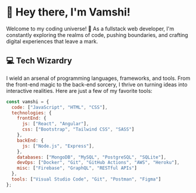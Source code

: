 # 👋 Hey there, I'm Vamshi!

Welcome to my coding universe! 🚀 As a fullstack web developer, I'm constantly exploring the realms of code, pushing boundaries, and crafting digital experiences that leave a mark.

## 💻 Tech Wizardry

I wield an arsenal of programming languages, frameworks, and tools. From the front-end magic to the back-end sorcery, I thrive on turning ideas into interactive realities. Here are just a few of my favorite tools:

```javascript
const vamshi = {
  code: ["JavaScript", "HTML", "CSS"],
  technologies: {
    frontEnd: {
      js: ["React", "Angular"],
      css: ["Bootstrap", "Tailwind CSS", "SASS"]
    },
    backEnd: {
      js: ["Node.js", "Express"],
    },
    databases: ["MongoDB", "MySQL", "PostgreSQL", "SQLite"],
    devOps: ["Docker", "Git", "GitHub Actions", "AWS", "Heroku"],
    misc: ["Firebase", "GraphQL", "RESTful APIs"]
  },
  tools: ["Visual Studio Code", "Git", "Postman", "Figma"]
};

